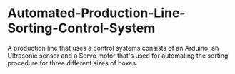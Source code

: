 # Automated-Production-Line-Sorting-Control-System
A production line that uses a control systems consists of an Arduino, an Ultrasonic sensor and a Servo motor that's used for automating the sorting procedure for three different sizes of boxes.
